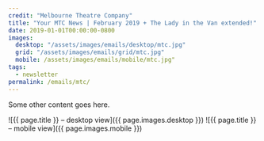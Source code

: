 ```yaml
---
credit: "Melbourne Theatre Company"
title: "Your MTC News | February 2019 + The Lady in the Van extended!"
date: 2019-01-01T00:00:00-0800
images:
  desktop: "/assets/images/emails/desktop/mtc.jpg"
  grid: "/assets/images/emails/grid/mtc.jpg"
  mobile: /assets/images/emails/mobile/mtc.jpg"
tags:
  - newsletter
permalink: /emails/mtc/
---
```

Some other content goes here.

![{{ page.title }} – desktop view]({{ page.images.desktop }})
![{{ page.title }} – mobile view]({{ page.images.mobile }})
